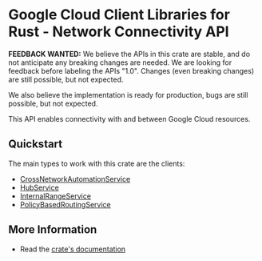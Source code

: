 # Google Cloud Client Libraries for Rust - Network Connectivity API

<!-- Code generated by sidekick. DO NOT EDIT. -->

**FEEDBACK WANTED:** We believe the APIs in this crate are stable, and
do not anticipate any breaking changes are needed. We are looking for
feedback before labeling the APIs "1.0". Changes (even breaking changes)
are still possible, but not expected.

We also believe the implementation is ready for production, bugs are
still possible, but not expected.

This API enables connectivity with and between Google Cloud resources.

## Quickstart

The main types to work with this crate are the clients:

- [CrossNetworkAutomationService]
- [HubService]
- [InternalRangeService]
- [PolicyBasedRoutingService]

## More Information

- Read the [crate's documentation](https://docs.rs/google-cloud-networkconnectivity-v1/latest/google-cloud-networkconnectivity-v1)

[CrossNetworkAutomationService]: https://docs.rs/google-cloud-networkconnectivity-v1/latest/google_cloud_networkconnectivity_v1/client/struct.CrossNetworkAutomationService.html
[HubService]: https://docs.rs/google-cloud-networkconnectivity-v1/latest/google_cloud_networkconnectivity_v1/client/struct.HubService.html
[InternalRangeService]: https://docs.rs/google-cloud-networkconnectivity-v1/latest/google_cloud_networkconnectivity_v1/client/struct.InternalRangeService.html
[PolicyBasedRoutingService]: https://docs.rs/google-cloud-networkconnectivity-v1/latest/google_cloud_networkconnectivity_v1/client/struct.PolicyBasedRoutingService.html

